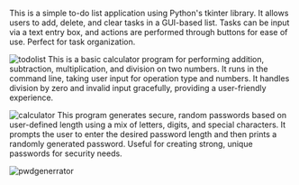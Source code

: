 This is a simple to-do list application using Python's tkinter library. It allows users to add, delete, and clear tasks in a GUI-based list. Tasks can be input via a text entry box, and actions are performed through buttons for ease of use. Perfect for task organization.

![todolist](https://github.com/user-attachments/assets/27e33f0c-24f0-4456-a19b-1f9868a16353)
This is a basic calculator program for performing addition, subtraction, multiplication, and division on two numbers. It runs in the command line, taking user input for operation type and numbers. It handles division by zero and invalid input gracefully, providing a user-friendly experience.

![calculator](https://github.com/user-attachments/assets/abaefd6a-0f26-4d82-8724-556d1d5decce)
This program generates secure, random passwords based on user-defined length using a mix of letters, digits, and special characters. It prompts the user to enter the desired password length and then prints a randomly generated password. Useful for creating strong, unique passwords for security needs.


![pwdgenerrator](https://github.com/user-attachments/assets/3a31c04c-75f5-4c0e-b49d-22e22342067b)





